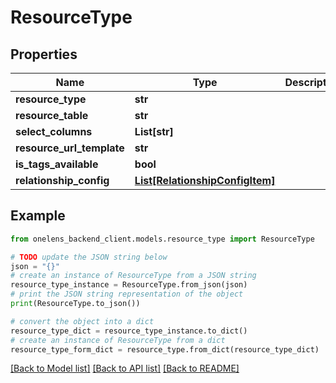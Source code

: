 # ResourceType


## Properties

Name | Type | Description | Notes
------------ | ------------- | ------------- | -------------
**resource_type** | **str** |  | 
**resource_table** | **str** |  | 
**select_columns** | **List[str]** |  | 
**resource_url_template** | **str** |  | 
**is_tags_available** | **bool** |  | 
**relationship_config** | [**List[RelationshipConfigItem]**](RelationshipConfigItem.md) |  | 

## Example

```python
from onelens_backend_client.models.resource_type import ResourceType

# TODO update the JSON string below
json = "{}"
# create an instance of ResourceType from a JSON string
resource_type_instance = ResourceType.from_json(json)
# print the JSON string representation of the object
print(ResourceType.to_json())

# convert the object into a dict
resource_type_dict = resource_type_instance.to_dict()
# create an instance of ResourceType from a dict
resource_type_form_dict = resource_type.from_dict(resource_type_dict)
```
[[Back to Model list]](../README.md#documentation-for-models) [[Back to API list]](../README.md#documentation-for-api-endpoints) [[Back to README]](../README.md)


